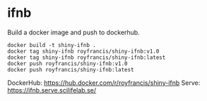 # ifnb

Build a docker image and push to dockerhub.

```
docker build -t shiny-ifnb .
docker tag shiny-ifnb royfrancis/shiny-ifnb:v1.0
docker tag shiny-ifnb royfrancis/shiny-ifnb:latest
docker push royfrancis/shiny-ifnb:v1.0
docker push royfrancis/shiny-ifnb:latest
```

DockerHub: https://hub.docker.com/r/royfrancis/shiny-ifnb
Serve: https://ifnb.serve.scilifelab.se/

